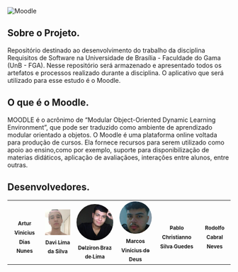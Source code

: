 
![Moodle](/docs/img/Moodle.png "Moodle")

## Sobre o Projeto.
Repositório destinado ao desenvolvimento do trabalho da disciplina Requisitos de Software na Universidade de Brasília - Faculdade do Gama (UnB - FGA). Nesse repositório será armazenado e apresentado todos os artefatos e processos realizado durante a disciplina. O aplicativo que será utilizado para esse estudo é o Moodle.  

## O que é o Moodle. 
MOODLE é o acrônimo de “Modular Object-Oriented Dynamic Learning Environment”, que pode ser traduzido como ambiente de aprendizado modular orientado a objetos.
O Moodle é uma plataforma online voltada para produção de cursos. Ela fornece recursos para serem utilizado como apoio ao ensino,como por exemplo, suporte para disponibilização de materias didáticos, aplicação de avaliaçãoes, interações entre alunos, entre outras.

## Desenvolvedores.

<div class="md-typeset__scrollwrap"><div class="md-typeset__table"><table>
    <tbody><tr>
        <td align="center"><a href="https://github.com/ArturVinicius"><img onmouseover="opaqImg(this)" onmouseout="normalImg(this)" style="border-radius: 50%; 
opacity: 1;" src="https://avatars.githubusercontent.com/ArturVinicius" alt="" width="200px;"><br><sub><b>Artur Vinicius Dias Nunes</b></sub></a><br><a 
href="https://github.com/ArturVinicius"></a></td>
        <td align="center"><a href="https://github.com/DaviSilva25"><img onmouseover="opaqImg(this)" onmouseout="normalImg(this)" style="border-
radius: 50%; opacity: 1;" src="https://github.com/Requisitos-de-Software/2022.2-Moodle/blob/main/docs/assets/integrantes/davi-lima.png" alt="" width="200px;"><br><sub><b>Davi Lima da Silva
</b></sub></a><br><a href="https://github.com/DaviSilva25"></a></td>
        <td align="center"><a href="https://github.com/DelzironBraz"><img onmouseover="opaqImg(this)" onmouseout="normalImg(this)" style="border-radius: 50%;
" src="https://github.com/Requisitos-de-Software/2022.2-Moodle/blob/main/docs/assets/integrantes/delziron-braz.jpg " alt="" width="250px;"><br><sub><b>Delziron Braz de Lima</b></sub></a><br><a 
href="https://github.com/DelzironBraz"></a></td>
        <td align="center"><a href="https://github.com/Marcos574"><img onmouseover="opaqImg(this)" onmouseout="normalImg(this)" style="border-radius: 50%; 
opacity: 1;" src="https://github.com/Requisitos-de-Software/2022.2-Moodle/blob/main/docs/assets/integrantes/marcos-vinicius.png" alt="" width="200px;"><br><sub><b>Marcos Vinícius de Deus</b></sub></a><br><a 
href="https://github.com/Marcos574"></a></td>
        <td align="center"><a href="https://github.com/PabloChristianno"><img onmouseover="opaqImg(this)" onmouseout="normalImg(this)" style="border-radius: 50%;"
src="https://avatars.githubusercontent.com/PabloChristianno" alt="" width="250px;"><br><sub><b>Pablo Christianno Silva Guedes</b></sub></a><br><a 
href="https://github.com/PabloChristianno"></a></td>
        <td align="center"><a href="https://github.com/roddas"><img onmouseover="opaqImg(this)" onmouseout="normalImg(this)" style="border-radius: 
50%; opacity: 1;" src="https://avatars.githubusercontent.com/roddas" alt="" width="200px;"><br><sub><b>Rodolfo Cabral Neves</b></sub></a>
<br><a href="https://github.com/roddas"></a></td>      
    </tr> 
</tbody></table></div></div>


